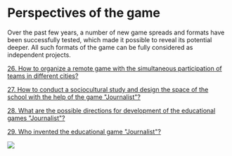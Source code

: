 # Perspectives of the game

Over the past few years, a number of new game spreads and formats have been successfully tested, which made it possible to reveal its potential deeper. All such formats of the game can be fully considered as independent projects.

[26. How to organize a remote game with the simultaneous participation of teams in different cities?](26.-how-to-organize-a-remote-game-with-the-simultaneous-participation-of-teams-in-different-cities.md)

[27. How to conduct a sociocultural study and design the space of the school with the help of the game "Journalist"?](27.-how-to-conduct-a-sociocultural-study-and-design-the-space-of-the-school-with-the-help-of-the-gam.md)

[28. What are the possible directions for development of the educational games "Journalist"?](28.-what-are-the-possible-directions-for-development-of-the-educational-games-journalist.md)

[29. Who invented the educational game "Journalist"?](29.-who-invented-the-educational-game-journalist.md)

![](../.gitbook/assets/05\_perspektivi-igri.jpg)

